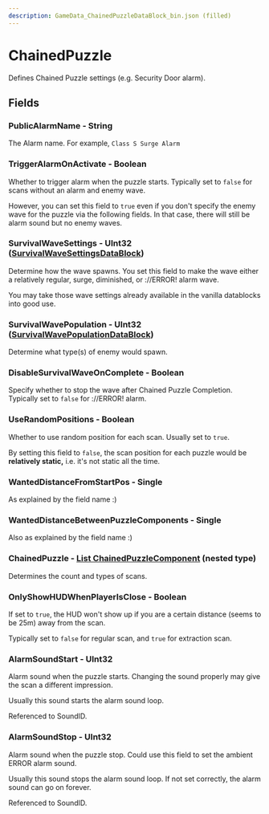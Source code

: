 ```yaml
---
description: GameData_ChainedPuzzleDataBlock_bin.json (filled)
---
```


# ChainedPuzzle

Defines Chained Puzzle settings (e.g. Security Door alarm).

## Fields

### PublicAlarmName - String

The Alarm name. For example, `Class S Surge Alarm`

### TriggerAlarmOnActivate - Boolean

Whether to trigger alarm when the puzzle starts. Typically set to `false` for scans without an alarm and enemy wave.

However, you can set this field to `true` even if you don't specify the enemy wave for the puzzle via the following fields. In that case, there will still be alarm sound but no enemy waves.

### SurvivalWaveSettings - UInt32 ([SurvivalWaveSettingsDataBlock](../main/survivalwavesettings.md))

Determine how the wave spawns. You set this field to make the wave either a relatively regular, surge, diminished, or ://ERROR! alarm wave.

You may take those wave settings already available in the vanilla datablocks into good use.

### SurvivalWavePopulation - UInt32 ([SurvivalWavePopulationDataBlock](../main/survivalwavepopulation.md))

Determine what type(s) of enemy would spawn.

### DisableSurvivalWaveOnComplete - Boolean

Specify whether to stop the wave after Chained Puzzle Completion. Typically set to `false` for ://ERROR! alarm.

### UseRandomPositions - Boolean

Whether to use random position for each scan. Usually set to `true`.

By setting this field to `false`, the scan position for each puzzle would be **relatively static,** i.e. it's not static all the time.

### WantedDistanceFromStartPos - Single

As explained by the field name :)

### WantedDistanceBetweenPuzzleComponents - Single

Also as explained by the field name :)

### ChainedPuzzle - [List ChainedPuzzleComponent](../../nested-types/chainedpuzzlecomponent.md) (nested type)

Determines the count and types of scans.

### OnlyShowHUDWhenPlayerIsClose - Boolean

If set to `true`, the HUD won't show up if you are a certain distance (seems to be 25m) away from the scan.

Typically set to `false` for regular scan, and `true` for extraction scan.

### AlarmSoundStart - UInt32

Alarm sound when the puzzle starts. Changing the sound properly may give the scan a different impression.

Usually this sound starts the alarm sound loop.

Referenced to SoundID.

### AlarmSoundStop - UInt32

Alarm sound when the puzzle stop. Could use this field to set the ambient ERROR alarm sound.

Usually this sound stops the alarm sound loop. If not set correctly, the alarm sound can go on forever.

Referenced to SoundID.
